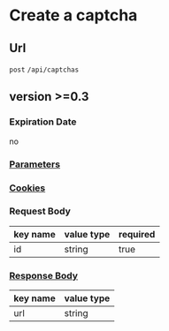 # Create a captcha

## Url

`post` `/api/captchas`

## version >=0.3

### Expiration Date

no

### [Parameters](./Parameters.html)

### [Cookies](./Cookies.html)

### Request Body

key name | value type | required
--- | --- | ---
id | string | true

### [Response Body](./Response.html)

key name | value type
--- | ---
url | string

